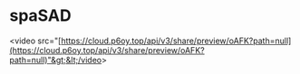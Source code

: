 # spaSAD

&lt;video src="[https://cloud.p6oy.top/api/v3/share/preview/oAFK?path=null](https://cloud.p6oy.top/api/v3/share/preview/oAFK?path=null)"&gt;&lt;/video&gt;